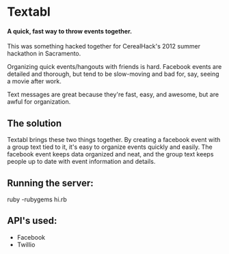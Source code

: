 Textabl
================================================
#### A quick, fast way to throw events together.

This was something hacked together for CerealHack's 2012 summer hackathon in Sacramento. 

Organizing quick events/hangouts with friends is hard. Facebook events are detailed and thorough, but tend
to be slow-moving and bad for, say, seeing a movie after work.

Text messages are great because they're fast, easy, and awesome, but are awful for organization.

## The solution

Textabl brings these two things together. By creating a facebook event with a group text tied to it, it's easy to organize
events quickly and easily. The facebook event keeps data organized and neat, and the group text keeps people up to 
date with event information and details.

## Running the server:

ruby -rubygems hi.rb


## API's used:
* Facebook
* Twillio 
